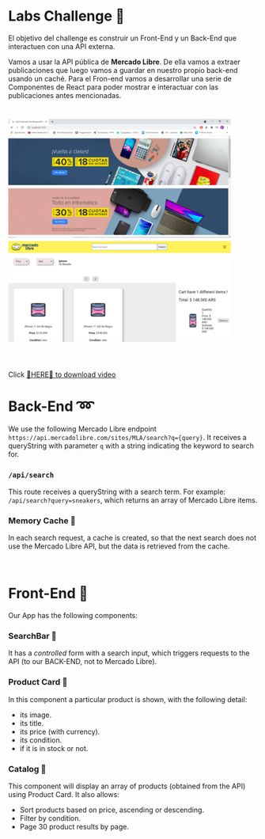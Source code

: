 # Labs Challenge 🎁

El objetivo del challenge es construir un Front-End y un Back-End que interactuen con una API externa.

Vamos a usar la API pública de **Mercado Libre**. De ella vamos a extraer publicaciones que luego vamos a guardar en nuestro propio back-end usando un caché. Para el Fron-end vamos a desarrollar una serie de Componentes de React para poder mostrar e interactuar con las publicaciones antes mencionadas.

<h1 align="space-between">
  <img width="450px" src="client/src/assets/Home.PNG" alt="home" />
  <img width="450px" src="client/src/assets/producto.PNG" alt="producto" />
</h1>

<br>

Click <a href="client/src/assets/labsVideo.mp4" alt="video"> 🔔HERE🔔 to download video </a>


# Back-End ➿

We use the following Mercado Libre endpoint `https://api.mercadolibre.com/sites/MLA/search?q={query}`.
It receives a queryString with parameter `q` with a string indicating the keyword to search for.

### `/api/search`

This route receives a queryString with a search term. For example: `/api/search?query=sneakers`, which returns an array of Mercado Libre items.

### Memory Cache 🔮

In each search request, a cache is created, so that the next search does not use the Mercado Libre API, but the data is retrieved from the cache.

<br>

# Front-End 🌈

Our App has the following components:

### SearchBar 🔎 

It has a *controlled* form with a search input, which triggers requests to the API (to our BACK-END, not to Mercado Libre).

### Product Card 📑 

In this component a particular product is shown, with the following detail:

- its image.
- its title.
- its price (with currency).
- its condition.
- if it is in stock or not.

### Catalog  📁

This component will display an array of products (obtained from the API) using Product Card. It also allows:

- Sort products based on price, ascending or descending.
- Filter by condition.
- Page 30 product results by page.

<br>
